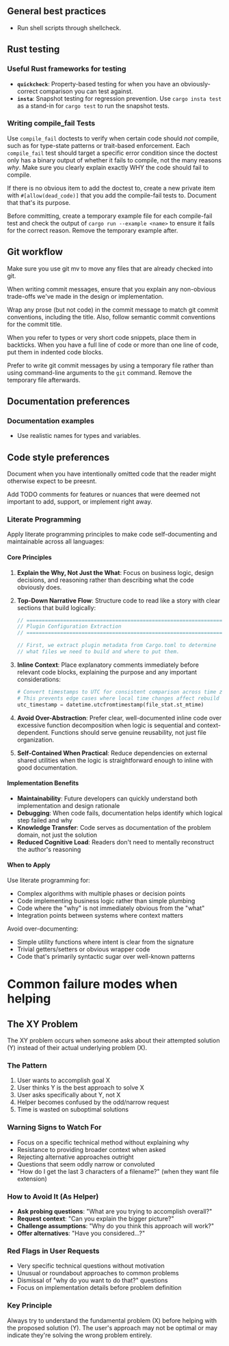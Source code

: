 ## General best practices

- Run shell scripts through shellcheck.

## Rust testing

### Useful Rust frameworks for testing
- **`quickcheck`**: Property-based testing for when you have an
  obviously-correct comparison you can test against.
- **`insta`**: Snapshot testing for regression prevention. Use `cargo
  insta test` as a stand-in for `cargo test` to run the snapshot tests.

### Writing compile_fail Tests

Use `compile_fail` doctests to verify when certain code should _not_
compile, such as for type-state patterns or trait-based enforcement.
Each `compile_fail` test should target a specific error condition since
the doctest only has a binary output of whether it fails to compile, not
the many reasons _why_. Make sure you clearly explain exactly WHY the
code should fail to compile.

If there is no obvious item to add the doctest to, create a new private
item with `#[allow(dead_code)]` that you add the compile-fail tests to.
Document that that's its purpose.

Before committing, create a temporary example file for each compile-fail
test and check the output of `cargo run --example <name>` to ensure it
fails for the correct reason. Remove the temporary example after.

## Git workflow

Make sure you use git mv to move any files that are already checked into
git.

When writing commit messages, ensure that you explain any non-obvious
trade-offs we've made in the design or implementation.

Wrap any prose (but not code) in the commit message to match git commit
conventions, including the title. Also, follow semantic commit
conventions for the commit title.

When you refer to types or very short code snippets, place them in
backticks. When you have a full line of code or more than one line of
code, put them in indented code blocks.

Prefer to write git commit messages by using a temporary file rather
than using command-line arguments to the `git` command. Remove the
temporary file afterwards.

## Documentation preferences

### Documentation examples

- Use realistic names for types and variables.

## Code style preferences

Document when you have intentionally omitted code that the reader might
otherwise expect to be preesnt.

Add TODO comments for features or nuances that were deemed not important
to add, support, or implement right away.

### Literate Programming

Apply literate programming principles to make code self-documenting and maintainable across all languages:

#### Core Principles

1. **Explain the Why, Not Just the What**: Focus on business logic, design decisions, and reasoning rather than describing what the code obviously does.

2. **Top-Down Narrative Flow**: Structure code to read like a story with clear sections that build logically:
   ```rust
   // ==============================================================================
   // Plugin Configuration Extraction
   // ==============================================================================
   
   // First, we extract plugin metadata from Cargo.toml to determine
   // what files we need to build and where to put them.
   ```

3. **Inline Context**: Place explanatory comments immediately before relevant code blocks, explaining the purpose and any important considerations:
   ```python
   # Convert timestamps to UTC for consistent comparison across time zones.
   # This prevents edge cases where local time changes affect rebuild detection.
   utc_timestamp = datetime.utcfromtimestamp(file_stat.st_mtime)
   ```

4. **Avoid Over-Abstraction**: Prefer clear, well-documented inline code over excessive function decomposition when logic is sequential and context-dependent. Functions should serve genuine reusability, not just file organization.

5. **Self-Contained When Practical**: Reduce dependencies on external shared utilities when the logic is straightforward enough to inline with good documentation.

#### Implementation Benefits

- **Maintainability**: Future developers can quickly understand both implementation and design rationale
- **Debugging**: When code fails, documentation helps identify which logical step failed and why
- **Knowledge Transfer**: Code serves as documentation of the problem domain, not just the solution
- **Reduced Cognitive Load**: Readers don't need to mentally reconstruct the author's reasoning

#### When to Apply

Use literate programming for:
- Complex algorithms with multiple phases or decision points
- Code implementing business logic rather than simple plumbing
- Code where the "why" is not immediately obvious from the "what"
- Integration points between systems where context matters

Avoid over-documenting:
- Simple utility functions where intent is clear from the signature
- Trivial getters/setters or obvious wrapper code
- Code that's primarily syntactic sugar over well-known patterns

# Common failure modes when helping

## The XY Problem

The XY problem occurs when someone asks about their attempted solution (Y) instead of their actual underlying problem (X).

### The Pattern
1. User wants to accomplish goal X
2. User thinks Y is the best approach to solve X
3. User asks specifically about Y, not X
4. Helper becomes confused by the odd/narrow request
5. Time is wasted on suboptimal solutions

### Warning Signs to Watch For
- Focus on a specific technical method without explaining why
- Resistance to providing broader context when asked
- Rejecting alternative approaches outright
- Questions that seem oddly narrow or convoluted
- "How do I get the last 3 characters of a filename?" (when they want file extension)

### How to Avoid It (As Helper)
- **Ask probing questions**: "What are you trying to accomplish overall?"
- **Request context**: "Can you explain the bigger picture?"
- **Challenge assumptions**: "Why do you think this approach will work?"
- **Offer alternatives**: "Have you considered...?"

### Red Flags in User Requests
- Very specific technical questions without motivation
- Unusual or roundabout approaches to common problems
- Dismissal of "why do you want to do that?" questions
- Focus on implementation details before problem definition

### Key Principle
Always try to understand the fundamental problem (X) before helping with the proposed solution (Y). The user's approach may not be optimal or may indicate they're solving the wrong problem entirely.
